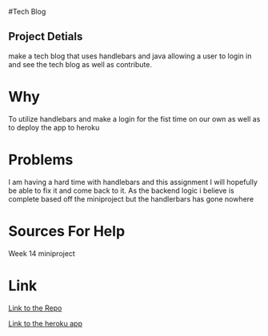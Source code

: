 #Tech Blog

## Project Detials
make a tech blog that uses handlebars and java allowing a user to login in and see the tech blog as well as contribute.

# Why
To utilize handlebars and make a login for the fist time on our own as well as to deploy the app to heroku

# Problems
I am having a hard time with handlebars and this assignment I will hopefully be able to fix it and come back to it. As the backend logic i believe is complete based off the miniproject but the handlerbars has gone nowhere

# Sources For Help
Week 14 miniproject

# Link
[Link to the Repo](https://github.com/BCole37/Tech-Blog)

[Link to the heroku app](https://ancient-earth-23353.herokuapp.com/)